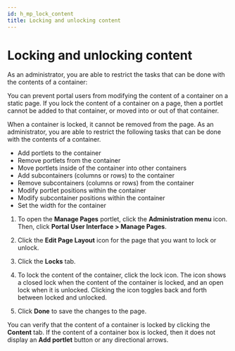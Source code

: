 ```yaml
---
id: h_mp_lock_content
title: Locking and unlocking content
---
```


# Locking and unlocking content

As an administrator, you are able to restrict the tasks that can be done with the contents of a container:

You can prevent portal users from modifying the content of a container on a static page. If you lock the content of a container on a page, then a portlet cannot be added to that container, or moved into or out of that container.

When a container is locked, it cannot be removed from the page. As an administrator, you are able to restrict the following tasks that can be done with the contents of a container.

-   Add portlets to the container
-   Remove portlets from the container
-   Move portlets inside of the container into other containers
-   Add subcontainers (columns or rows) to the container
-   Remove subcontainers \(columns or rows) from the container
-   Modify portlet positions within the container
-   Modify subcontainer positions within the container
-   Set the width for the container

1.  To open the **Manage Pages** portlet, click the **Administration menu** icon. Then, click **Portal User Interface > Manage Pages**.

2.  Click the **Edit Page Layout** icon for the page that you want to lock or unlock.

3.  Click the **Locks** tab.

4.  To lock the content of the container, click the lock icon. The icon shows a closed lock when the content of the container is locked, and an open lock when it is unlocked. Clicking the icon toggles back and forth between locked and unlocked.

5.  Click **Done** to save the changes to the page.

You can verify that the content of a container is locked by clicking the **Content** tab. If the content of a container box is locked, then it does not display an **Add portlet** button or any directional arrows.


